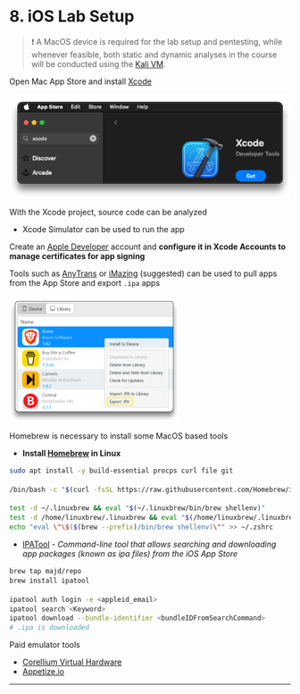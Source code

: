 # 8. iOS Lab Setup

> ❗ A MacOS device is required for the lab setup and pentesting, while whenever feasible, both static and dynamic analyses in the course will be conducted using the [Kali VM](../3-android-lab/README.md).

Open Mac App Store and install [Xcode](https://developer.apple.com/documentation/xcode)

![](8-ios-labassets/2024-02-24_20-00-26_419.png)

With the Xcode project, source code can be analyzed
- Xcode Simulator can be used to run the app

Create an [Apple Developer](https://developer.apple.com/programs/) account and **configure it in Xcode Accounts to manage certificates for app signing**

Tools such as [AnyTrans](https://www.imobie.com/anytrans/) or [iMazing](https://imazing.com/) (suggested) can be used to pull apps from the App Store and export `.ipa` apps

![iMazing](8-ios-labassets/2024-02-24_20-12-01_420.png)

Homebrew is necessary to install some MacOS based tools

- **Install [Homebrew](https://brew.sh/) in Linux**

```bash
sudo apt install -y build-essential procps curl file git

/bin/bash -c "$(curl -fsSL https://raw.githubusercontent.com/Homebrew/install/HEAD/install.sh)"

test -d ~/.linuxbrew && eval "$(~/.linuxbrew/bin/brew shellenv)"
test -d /home/linuxbrew/.linuxbrew && eval "$(/home/linuxbrew/.linuxbrew/bin/brew shellenv)"
echo "eval \"\$($(brew --prefix)/bin/brew shellenv)\"" >> ~/.zshrc
```

-	[IPATool](https://github.com/majd/ipatool) - *Command-line tool that allows searching and downloading app packages (known as ipa files) from the iOS App Store*

```bash
brew tap majd/repo
brew install ipatool

ipatool auth login -e <appleid_email>
ipatool search <Keyword>
ipatool download --bundle-identifier <bundleIDFromSearchCommand>
# .ipa is downloaded
```

Paid emulator tools
- [Corellium Virtual Hardware](https://www.corellium.com/)
- [Appetize.io](https://appetize.io/)

------

